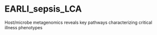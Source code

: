 # EARLI_sepsis_LCA
Host/microbe metagenomics reveals key pathways characterizing critical illness phenotypes
